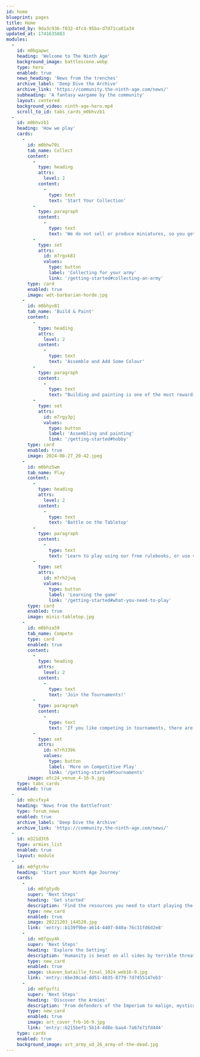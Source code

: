 ```yaml
---
id: home
blueprint: pages
title: Home
updated_by: 9da3c936-f032-4fc4-95ba-d7d71ca81a34
updated_at: 1741635883
modules:
  -
    id: m0bgapwc
    heading: 'Welcome to The Ninth Age'
    background_image: battlescene.webp
    type: hero
    enabled: true
    news_heading: 'News from the trenches'
    archive_label: 'Deep Dive the Archive'
    archive_link: 'https://community.the-ninth-age.com/news/'
    subheading: 'A fantasy wargame by the community'
    layout: centered
    background_video: ninth-age-hero.mp4
    scroll_to_id: tabs_cards_m0bhvzb1
  -
    id: m0bhvzb1
    heading: 'How we play'
    cards:
      -
        id: m0bhw70i
        tab_name: Collect
        content:
          -
            type: heading
            attrs:
              level: 2
            content:
              -
                type: text
                text: 'Start Your Collection'
          -
            type: paragraph
            content:
              -
                type: text
                text: 'We do not sell or produce miniatures, so you get to pick and choose miniatures from whichever manufacturer you like the most! You could even 3D-print your own army, or use Lego or paper proxies. Using third-party services, you can also play the game online.'
          -
            type: set
            attrs:
              id: m7rgxk81
              values:
                type: button
                label: 'Collecting for your army'
                link: '/getting-started#collecting-an-army'
        type: card
        enabled: true
        image: wdt-barbarian-horde.jpg
      -
        id: m0bhyv81
        tab_name: 'Build & Paint'
        content:
          -
            type: heading
            attrs:
              level: 2
            content:
              -
                type: text
                text: 'Assemble and Add Some Colour'
          -
            type: paragraph
            content:
              -
                type: text
                text: "Building and painting is one of the most rewarding parts of the hobby. Whether you're crafting a regular human soldier, a towering daemon, or a colossal mechanical construct, your skills will grow with practice as you bring your miniatures to life."
          -
            type: set
            attrs:
              id: m7rgy3pj
              values:
                type: button
                label: 'Assembling and painting'
                link: '/getting-started#hobby'
        type: card
        enabled: true
        image: 2024-08-27_20-42.jpeg
      -
        id: m0bhz5wm
        tab_name: Play
        content:
          -
            type: heading
            attrs:
              level: 2
            content:
              -
                type: text
                text: 'Battle on the Tabletop'
          -
            type: paragraph
            content:
              -
                type: text
                text: 'Learn to play using our free rulebooks, or use video resources made by the community. Many people love to play games against friends, family, and other members of the Ninth Age community.'
          -
            type: set
            attrs:
              id: m7rh2juq
              values:
                type: button
                label: 'Learning the game'
                link: '/getting-started#what-you-need-to-play'
        type: card
        enabled: true
        image: minis-tabletop.jpg
      -
        id: m0bhza59
        tab_name: Compete
        type: card
        enabled: true
        content:
          -
            type: heading
            attrs:
              level: 2
            content:
              -
                type: text
                text: 'Join the Tournaments!'
          -
            type: paragraph
            content:
              -
                type: text
                text: 'If you like competing in tournaments, there are several competitions each year.'
          -
            type: set
            attrs:
              id: m7rh339k
              values:
                type: button
                label: 'More on Competitive Play'
                link: '/getting-started#tournaments'
        image: etc24_venue_4-16-9.jpg
    type: tabs_cards
    enabled: true
  -
    id: m0cvfxy4
    heading: 'News from the Battlefront'
    type: forum_news
    enabled: true
    archive_label: 'Deep Dive the Archive'
    archive_link: 'https://community.the-ninth-age.com/news/'
  -
    id: m321d3t6
    type: armies_list
    enabled: true
    layout: module
  -
    id: m0fgtrhv
    heading: 'Start your Ninth Age Journey'
    cards:
      -
        id: m0fgtydb
        super: 'Next Steps'
        heading: 'Get started'
        description: 'Find the resources you need to start playing the game'
        type: new_card
        enabled: true
        image: 20221203_144520.jpg
        link: 'entry::b139f9be-a614-4407-840a-76c31fd6d2e8'
      -
        id: m0fguy4k
        super: 'Next Steps'
        heading: 'Explore the Setting'
        description: 'Humanity is beset on all sides by terrible threats. Technology and science offer no hope, and there is no peace between the stars.'
        type: new_card
        enabled: true
        image: skaven_bataille_final_1024_web16-9.jpg
        link: 'entry::6be30cad-dd51-4835-8779-7d7455147eb3'
      -
        id: m0fgvfti
        super: 'Next Steps'
        heading: 'Discover the Armies'
        description: 'From defenders of the Imperium to malign, mystical forces and alien tides, the galaxy is filled with warring factions.'
        type: new_card
        enabled: true
        image: art_cover_frb-16-9.jpg
        link: 'entry::b215bef1-5b14-4d8e-baa4-7a67e71fd444'
    type: cards
    enabled: true
    background_image: art_army_ud_26_army-of-the-dead.jpg
---
```

